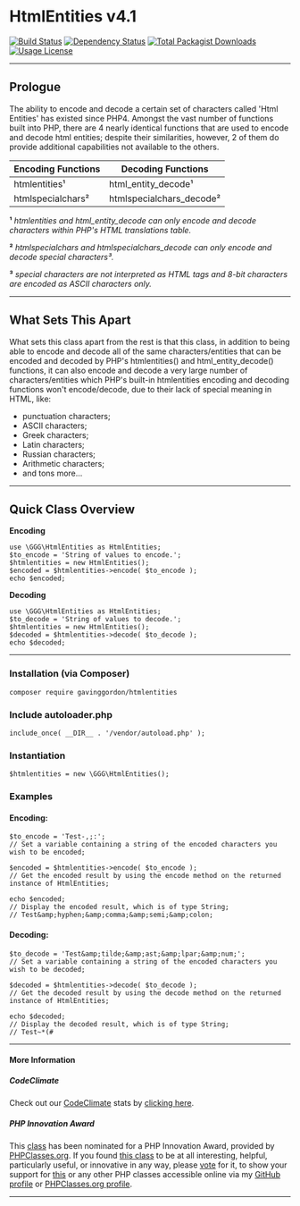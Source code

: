 # HtmlEntities v4.1

[![Build Status](https://travis-ci.org/gavinggordon/htmlentities.svg?branch=master)](https://travis-ci.org/gavinggordon/htmlentities)
[![Dependency Status](https://www.versioneye.com/user/projects/57305cbea0ca350034be70f7/badge.svg?style=flat)](https://www.versioneye.com/user/projects/57305cbea0ca350034be70f7)
[![Total Packagist Downloads](https://img.shields.io/packagist/dt/gavinggordon/htmlentities.svg)](https://packagist.org/packages/gavinggordon/htmlentities)
[![Usage License](https://img.shields.io/badge/license-MIT-blue.svg)](https://github.com/gavinggordon/htmlentities/blob/master/license.txt)

--------------

## Prologue

The ability to encode and decode a certain set of characters called 'Html Entities' has existed since PHP4. Amongst the vast number of functions built into PHP, there are 4 nearly identical functions that are used to encode and decode html entities; despite their similarities, however, 2 of them do provide additional capabilities not available to the others.


| Encoding Functions | Decoding Functions |
|--------------|--------------|
| htmlentities&sup1; | html_entity_decode&sup1; | 
| htmlspecialchars&sup2; | htmlspecialchars_decode&sup2; |


__&sup1;__ *htmlentities and html_entity_decode can only encode and decode characters within PHP's HTML translations table.*

__&sup2;__ *htmlspecialchars and htmlspecialchars_decode can only encode and decode special characters&sup3;.*

__&sup3;__ *special characters are not interpreted as HTML tags and 8-bit characters are encoded as ASCII characters only.*

--------------

## What Sets This Apart
 
What sets this class apart from the rest is that this class, in addition to being able to encode and decode all of the same characters/entities that can be encoded and decoded by PHP's htmlentities() and html_entity_decode() functions, it can also encode and decode a very large number of characters/entities which PHP's built-in htmlentities encoding and decoding functions won't encode/decode, due to their lack of special meaning in HTML, like:

 - punctuation characters;
 - ASCII characters;
 - Greek characters;
 - Latin characters;
 - Russian characters;
 - Arithmetic characters;
 - and tons more...

--------------

## Quick Class Overview

__Encoding__
    
    use \GGG\HtmlEntities as HtmlEntities;
    $to_encode = 'String of values to encode.';
    $htmlentities = new HtmlEntities();
    $encoded = $htmlentities->encode( $to_encode );
    echo $encoded;
    

__Decoding__
    
    use \GGG\HtmlEntities as HtmlEntities;
    $to_decode = 'String of values to decode.';
    $htmlentities = new HtmlEntities();
    $decoded = $htmlentities->decode( $to_decode );
    echo $decoded;
    

--------------

### Installation (via Composer)

    composer require gavinggordon/htmlentities

### Include autoloader.php

    include_once( __DIR__ . '/vendor/autoload.php' );
    
### Instantiation

    $htmlentities = new \GGG\HtmlEntities();

### Examples

#### Encoding:

    
    $to_encode = 'Test-,;:';
    // Set a variable containing a string of the encoded characters you wish to be encoded;
    
    $encoded = $htmlentities->encode( $to_encode );
    // Get the encoded result by using the encode method on the returned instance of HtmlEntities;
    
    echo $encoded;
    // Display the encoded result, which is of type String;
    // Test&amp;hyphen;&amp;comma;&amp;semi;&amp;colon;
    

#### Decoding:

    
    $to_decode = 'Test&amp;tilde;&amp;ast;&amp;lpar;&amp;num;';
    // Set a variable containing a string of the encoded characters you wish to be decoded;
    
    $decoded = $htmlentities->decode( $to_decode );
    // Get the decoded result by using the decode method on the returned instance of HtmlEntities;
    
    echo $decoded;
    // Display the decoded result, which is of type String;
    // Test~*(#
    

--------------

#### More Information

##### CodeClimate

Check out our [CodeClimate](https://codeclimate.com) stats by [clicking here](https://codeclimate.com/github/gavinggordon/htmlentities).

##### PHP Innovation Award

This [class](http://www.phpclasses.org/package/9698.html) has been nominated for a PHP Innovation Award, provided by [PHPClasses.org](http://www.phpclasses.org). If you found [this class](http://www.phpclasses.org/package/9698.html) to be at all interesting, helpful, particularly useful, or innovative in any way, please [vote](http://www.phpclasses.org/vote.html) for it, to show your support for [this](http://www.phpclasses.org/package/9698.html) or any other PHP classes accessible online via my [GitHub profile](https://github.com/gavinggordon) or [PHPClasses.org profile](http://www.phpclasses.org/browse/author/1348645.html).

--------------
